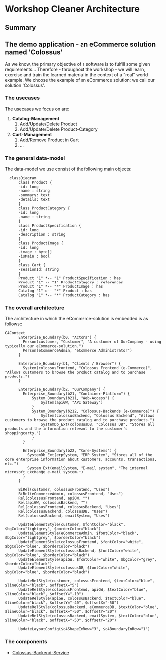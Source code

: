 # Workshop Cleaner Architecture

## Summary

## The demo application - an eCommerce solution named 'Colossus'
As we know, the primary objective of a software is to fulfill some given requirements...
Therefore - throughout the workshop - we will learn, exercise and train the learned material in the context of a "real" world example.
We choose the example of an eCommerce solution: we call our solution 'Colossus'.

### The usecases
The usecases we focus on are:
<ol>
    <li><b>Catalog-Management</b>
        <ol>
            <li>Add/Update/Delete Product</li>
            <li>Add/Update/Delete Product-Category</li>
        </ol>
    </li>
    <li><b>Cart-Management</b>
        <ol>
            <li>Add/Remove Product in Cart</li>
            <li>...</li>
        </ol>
    </li>
</ol>

### The general data-model
The data-model we use consist of the following main objects:

```mermaid
  classDiagram
      class Product { 
      -id: long
      -name : string
      -summary: text
      -details: text        
      }
      class ProductCategory { 
      -id: long
      -name : string
      }
      class ProductSpecification { 
      -id: long
      -description : string
      }      
      class ProductImage { 
      -id: long
      -image : byte[]
      -isMain : bool
      }
      class Cart { 
      -sessionId: string
      }
      Product "1" *-- "1" ProductSpecification : has
      Product "1" -- "1" ProductCategory : references
      Product "1" *-- "*" ProductImage : has
      Catalog "1" o-- "*" Product : has      
      Catalog "1" *-- "*" ProductCategory : has        
```
### The overall architecture
The architecture in which the eCommerce-solution is embedded is as follows::

```mermaid
C4Context
      Enterprise_Boundary(b0, "Actors") {
        Person(customer, "Customer", "A customer of OurCompany - using typically our eCommerce-solution.")
        Person(eCommerceAdmin, "eCommerce Administrator")        
      }
      
      Enterprise_Boundary(b1, "Clients / Browser") {
        System(colossusFrontend, "Colossus Frontend (e-Commerce)", "Allows customers to browse the product catalog and to purchase products.")
      }
      
      Enterprise_Boundary(b2, "OurCompany") {
        Enterprise_Boundary(b21, "Container-Platform") {            
            System_Boundary(b211, "Web-Access") {
                System(apiGW, "API Gateway")
            }
            System_Boundary(b212, "Colossus-Backends (e-Commerce)") {
                System(colossusBackend, "Colossus Backend", "Allows customers to browse the product catalog and to purchase products.")
                SystemDb_Ext(colossusDB, "Colossus DB", "Stores all products and the information relevant to the customer's shoppingcarts.")
            }            
        }
        
        Enterprise_Boundary(b22, "Core-Systems") {
          SystemDb_Ext(erpSystem, "ERP System", "Stores all of the core enterprise information about customers, accounts, transactions, etc.")
          System_Ext(emailSystem, "E-mail system", "The internal Microsoft Exchange e-mail system.")
        }
      }

      BiRel(customer, colossusFrontend, "Uses")
      BiRel(eCommerceAdmin, colossusFrontend, "Uses")
      Rel(colossusFrontend, apiGW, "")
      Rel(apiGW, colossusBackend, "")
      Rel(colossusFrontend, colossusBackend, "Uses")
      Rel(colossusBackend, colossusDB, "Uses")
      Rel(colossusBackend, emailSystem, "Uses")

      UpdateElementStyle(customer, $fontColor="black", $bgColor="lightgrey", $borderColor="black")
      UpdateElementStyle(eCommerceAdmin, $fontColor="black", $bgColor="lightgrey", $borderColor="black")
      UpdateElementStyle(colossusFrontend, $fontColor="white", $bgColor="blue", $borderColor="black")
      UpdateElementStyle(colossusBackend, $fontColor="white", $bgColor="blue", $borderColor="black")
      UpdateElementStyle(apiGW, $fontColor="white", $bgColor="grey", $borderColor="black")
      UpdateElementStyle(colossusDB, $fontColor="white", $bgColor="blue", $borderColor="black")
      
      UpdateRelStyle(customer, colossusFrontend, $textColor="blue", $lineColor="black", $offsetX="5")
      UpdateRelStyle(colossusFrontend, apiGW, $textColor="blue", $lineColor="black", $offsetY="-10")
      UpdateRelStyle(apiGW, colossusBackend, $textColor="blue", $lineColor="black", $offsetY="-40", $offsetX="-50")
      UpdateRelStyle(colossusBackend, eCommerceDB, $textColor="blue", $lineColor="black", $offsetX="-50", $offsetY="20")
      UpdateRelStyle(colossusBackend, emailSystem, $textColor="blue", $lineColor="black", $offsetX="-50", $offsetY="20")

      UpdateLayoutConfig($c4ShapeInRow="3", $c4BoundaryInRow="1")
```

### The components
- [Colossus-Backend-Service](./colossus/backend/README-md)
